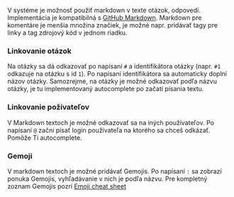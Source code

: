 V systéme je možnosť použiť markdown v texte otázok, odpovedí. Implementácia je kompatibilná s [GitHub Markdown](http://guides.github.com/overviews/mastering-markdown/). Markdown pre komentáre je menšia množina značiek, je možné napr. pridávať tagy pre linky a tag zdrojový kód v jednom riadku.
### Linkovanie otázok
Na otázky sa dá odkazovať po napísaní `#` a identifikátora otázky (napr. `#1` odkazuje na otázku s id `1`). Po napísaní identifikátora sa automaticky doplní názov otázky. Samozrejme, na otázky je možné odkazovať podľa názvu otázky, je tu implementovaný autocomplete po začatí písania textu.
### Linkovanie požívateľov
V Markdown textoch je možné odkazovať sa na iných používateľov. Po napísaní `@` začni písať login používateľa na ktorého sa chceš odkázať. Pomôže Ti autocomplete.
### Gemoji
V markdown textoch je možné pridávať Gemojis. Po napísaní `:` sa zobrazí ponuka Gemojis, vyhľadávanie v nich je podľa názvu. Pre kompletný zoznam Gemojis pozri [Emoji cheat sheet](http://www.emoji-cheat-sheet.com/)
